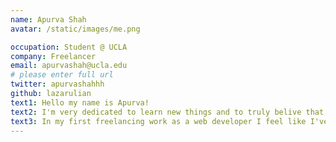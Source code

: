 ```yaml
---
name: Apurva Shah
avatar: /static/images/me.png

occupation: Student @ UCLA
company: Freelancer
email: apurvashah@ucla.edu
# please enter full url
twitter: apurvashahhh
github: lazarulian
text1: Hello my name is Apurva!
text2: I'm very dedicated to learn new things and to truly belive that you should never stop learning. I enjoy creating different things, whether that be websites, application or anything in between.
text3: In my first freelancing work as a web developer I feel like I've been very lucky to experience a broad and diverse part of projects and tasks. I get to deal with everything from user feedback, design and to backend tests and improving parts of our daily operations.
---
```

